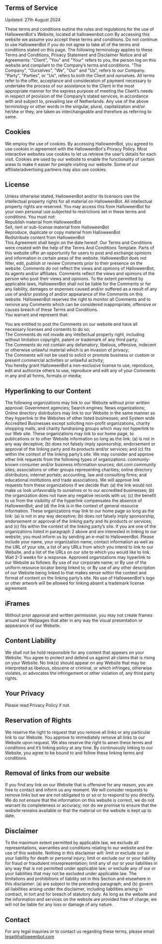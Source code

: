 ## Terms of Service  
Updated: 27th August 2024

These terms and conditions outline the rules and regulations for the use of HalloweenBot's Website, located at halloweenbot.com By accessing this website we assume you accept these terms and conditions. Do not continue to use HalloweenBot if you do not agree to take all of the terms and conditions stated on this page. The following terminology applies to these Terms and Conditions, Privacy Statement and Disclaimer Notice and all Agreements: "Client", "You" and "Your" refers to you, the person log on this website and compliant to the Company’s terms and conditions. "The Company", "Ourselves", "We", "Our" and "Us", refers to our Company. "Party", "Parties", or "Us", refers to both the Client and ourselves. All terms refer to the offer, acceptance and consideration of payment necessary to undertake the process of our assistance to the Client in the most appropriate manner for the express purpose of meeting the Client’s needs in respect of provision of the Company’s stated services, in accordance with and subject to, prevailing law of Netherlands. Any use of the above terminology or other words in the singular, plural, capitalization and/or he/she or they, are taken as interchangeable and therefore as referring to same.

## Cookies

We employ the use of cookies. By accessing HalloweenBot, you agreed to use cookies in agreement with the HalloweenBot's Privacy Policy. Most interactive websites use cookies to let us retrieve the user’s details for each visit. Cookies are used by our website to enable the functionality of certain areas to make it easier for people visiting our website. Some of our affiliate/advertising partners may also use cookies.

## License

Unless otherwise stated, HalloweenBot and/or its licensors own the intellectual property rights for all material on HalloweenBot. All intellectual property rights are reserved. You may access this from HalloweenBot for your own personal use subjected to restrictions set in these terms and conditions. You must not:  
Republish material from HalloweenBot  
Sell, rent or sub-license material from HalloweenBot  
Reproduce, duplicate or copy material from HalloweenBot  
Redistribute content from HalloweenBot  
This Agreement shall begin on the date hereof. Our Terms and Conditions were created with the help of the Terms And Conditions Template. Parts of this website offer an opportunity for users to post and exchange opinions and information in certain areas of the website. HalloweenBot does not filter, edit, publish or review Comments prior to their presence on the website. Comments do not reflect the views and opinions of HalloweenBot, its agents and/or affiliates. Comments reflect the views and opinions of the person who post their views and opinions. To the extent permitted by applicable laws, HalloweenBot shall not be liable for the Comments or for any liability, damages or expenses caused and/or suffered as a result of any use of and/or posting of and/or appearance of the Comments on this website. HalloweenBot reserves the right to monitor all Comments and to remove any Comments which can be considered inappropriate, offensive or causes breach of these Terms and Conditions.  
You warrant and represent that:

You are entitled to post the Comments on our website and have all necessary licenses and consents to do so;  
The Comments do not invade any intellectual property right, including without limitation copyright, patent or trademark of any third party;  
The Comments do not contain any defamatory, libelous, offensive, indecent or otherwise unlawful material which is an invasion of privacy;  
The Comments will not be used to solicit or promote business or custom or present commercial activities or unlawful activity;  
You hereby grant HalloweenBot a non-exclusive license to use, reproduce, edit and authorize others to use, reproduce and edit any of your Comments in any and all forms, formats or media;

## Hyperlinking to our Content

The following organizations may link to our Website without prior written approval: Government agencies; Search engines; News organizations; Online directory distributors may link to our Website in the same manner as they hyperlink to the Websites of other listed businesses; and System wide Accredited Businesses except soliciting non-profit organizations, charity shopping malls, and charity fundraising groups which may not hyperlink to our Web site. These organizations may link to our home page, to publications or to other Website information so long as the link: (a) is not in any way deceptive; (b) does not falsely imply sponsorship, endorsement or approval of the linking party and its products and/or services; and (c) fits within the context of the linking party’s site. We may consider and approve other link requests from the following types of organizations: commonly-known consumer and/or business information sources; dot.com community sites; associations or other groups representing charities; online directory distributors; internet portals; accounting, law and consulting firms; and educational institutions and trade associations. We will approve link requests from these organizations if we decide that: (a) the link would not make us look unfavorably to ourselves or to our accredited businesses; (b) the organization does not have any negative records with us; (c) the benefit to us from the visibility of the hyperlink compensates the absence of HalloweenBot; and (d) the link is in the context of general resource information. These organizations may link to our home page so long as the link: (a) is not in any way deceptive; (b) does not falsely imply sponsorship, endorsement or approval of the linking party and its products or services; and (c) fits within the context of the linking party’s site. If you are one of the organizations listed in paragraph 2 above and are interested in linking to our website, you must inform us by sending an e-mail to HalloweenBot. Please include your name, your organization name, contact information as well as the URL of your site, a list of any URLs from which you intend to link to our Website, and a list of the URLs on our site to which you would like to link. Wait 2-3 weeks for a response. Approved organizations may hyperlink to our Website as follows: By use of our corporate name; or By use of the uniform resource locator being linked to; or By use of any other description of our Website being linked to that makes sense within the context and format of content on the linking party’s site. No use of HalloweenBot's logo or other artwork will be allowed for linking absent a trademark license agreement.

## iFrames

Without prior approval and written permission, you may not create frames around our Webpages that alter in any way the visual presentation or appearance of our Website.

## Content Liability

We shall not be hold responsible for any content that appears on your Website. You agree to protect and defend us against all claims that is rising on your Website. No link(s) should appear on any Website that may be interpreted as libelous, obscene or criminal, or which infringes, otherwise violates, or advocates the infringement or other violation of, any third party rights.

## Your Privacy

Please read Privacy Policy if not.

## Reservation of Rights

We reserve the right to request that you remove all links or any particular link to our Website. You approve to immediately remove all links to our Website upon request. We also reserve the right to amen these terms and conditions and it’s linking policy at any time. By continuously linking to our Website, you agree to be bound to and follow these linking terms and conditions.

## Removal of links from our website

If you find any link on our Website that is offensive for any reason, you are free to contact and inform us any moment. We will consider requests to remove links but we are not obligated to or so or to respond to you directly. We do not ensure that the information on this website is correct, we do not warrant its completeness or accuracy; nor do we promise to ensure that the website remains available or that the material on the website is kept up to date.

## Disclaimer

To the maximum extent permitted by applicable law, we exclude all representations, warranties and conditions relating to our website and the use of this website. Nothing in this disclaimer will: limit or exclude our or your liability for death or personal injury; limit or exclude our or your liability for fraud or fraudulent misrepresentation; limit any of our or your liabilities in any way that is not permitted under applicable law; or exclude any of our or your liabilities that may not be excluded under applicable law. The limitations and prohibitions of liability set in this Section and elsewhere in this disclaimer: (a) are subject to the preceding paragraph; and (b) govern all liabilities arising under the disclaimer, including liabilities arising in contract, in tort and for breach of statutory duty. As long as the website and the information and services on the website are provided free of charge, we will not be liable for any loss or damage of any nature.

## Contact

For any legal inquiries or to contact us regarding these terms, please email: lega@halloweenbot.com